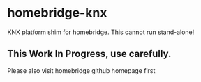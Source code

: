# homebridge-knx
KNX platform shim for homebridge.
This cannot run stand-alone!

## This Work In Progress, use carefully.
Please also visit homebridge github homepage first
